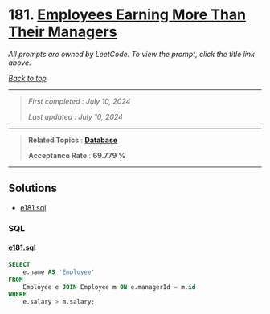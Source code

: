 # 181. [Employees Earning More Than Their Managers](<https://leetcode.com/problems/employees-earning-more-than-their-managers>)

*All prompts are owned by LeetCode. To view the prompt, click the title link above.*

*[Back to top](<../README.md>)*

------

> *First completed : July 10, 2024*
>
> *Last updated : July 10, 2024*

------

> **Related Topics** : **[Database](<by_topic/Database.md>)**
>
> **Acceptance Rate** : **69.779 %**

------

## Solutions

- [e181.sql](<../my-submissions/e181.sql>)
### SQL
#### [e181.sql](<../my-submissions/e181.sql>)
```SQL
SELECT 
    e.name AS 'Employee'
FROM
    Employee e JOIN Employee m ON e.managerId = m.id
WHERE
    e.salary > m.salary;
```

